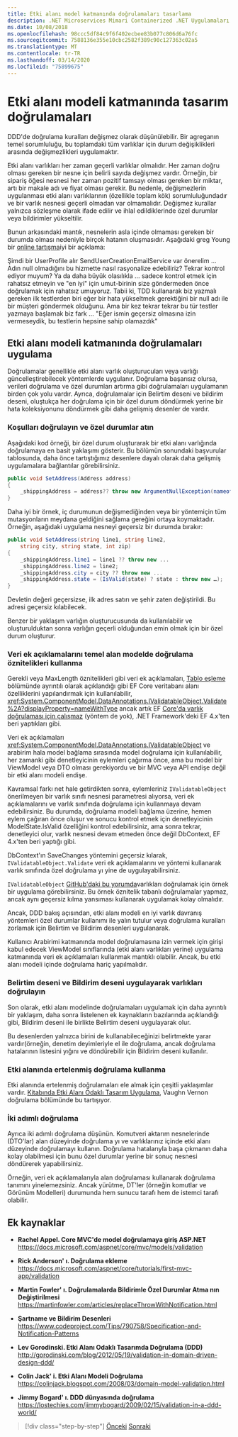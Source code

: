 ```yaml
---
title: Etki alanı model katmanında doğrulamaları tasarlama
description: .NET Microservices Mimari Containerized .NET Uygulamaları için | Etki alanı modeli doğrulamalarının temel kavramlarını anlayın.
ms.date: 10/08/2018
ms.openlocfilehash: 98ccc5df84c9f6f402ecbee83b077c806d6a76fc
ms.sourcegitcommit: 7588136e355e10cbc2582f389c90c127363c02a5
ms.translationtype: MT
ms.contentlocale: tr-TR
ms.lasthandoff: 03/14/2020
ms.locfileid: "75899675"
---
```

# <a name="design-validations-in-the-domain-model-layer"></a>Etki alanı modeli katmanında tasarım doğrulamaları

DDD'de doğrulama kuralları değişmez olarak düşünülebilir. Bir agreganın temel sorumluluğu, bu toplamdaki tüm varlıklar için durum değişiklikleri arasında değişmezlikleri uygulamaktır.

Etki alanı varlıkları her zaman geçerli varlıklar olmalıdır. Her zaman doğru olması gereken bir nesne için belirli sayıda değişmez vardır. Örneğin, bir sipariş öğesi nesnesi her zaman pozitif tamsayı olması gereken bir miktar, artı bir makale adı ve fiyat olması gerekir. Bu nedenle, değişmezlerin uygulanması etki alanı varlıklarının (özellikle toplam kök) sorumluluğundadır ve bir varlık nesnesi geçerli olmadan var olmamalıdır. Değişmez kurallar yalnızca sözleşme olarak ifade edilir ve ihlal edildiklerinde özel durumlar veya bildirimler yükseltilir.

Bunun arkasındaki mantık, nesnelerin asla içinde olmaması gereken bir durumda olması nedeniyle birçok hatanın oluşmasıdır. Aşağıdaki greg Young bir [online tartışma](https://jeffreypalermo.com/2009/05/the-fallacy-of-the-always-valid-entity/)iyi bir açıklama:

Şimdi bir UserProfile alır SendUserCreationEmailService var önerelim ... Adın null olmadığını bu hizmette nasıl rasyonalize edebiliriz? Tekrar kontrol ediyor muyum? Ya da daha büyük olasılıkla ... sadece kontrol etmek için rahatsız etmeyin ve "en iyi" için umut-birinin size göndermeden önce doğrulamak için rahatsız umuyoruz. Tabii ki, TDD kullanarak biz yazmalı gereken ilk testlerden biri eğer bir hata yükseltmek gerektiğini bir null adı ile bir müşteri göndermek olduğunu. Ama bir kez tekrar tekrar bu tür testler yazmaya başlamak biz fark ... "Eğer ismin geçersiz olmasına izin vermeseydik, bu testlerin hepsine sahip olamazdık"

## <a name="implement-validations-in-the-domain-model-layer"></a>Etki alanı modeli katmanında doğrulamaları uygulama

Doğrulamalar genellikle etki alanı varlık oluşturucuları veya varlığı güncelleştirebilecek yöntemlerde uygulanır. Doğrulama başarısız olursa, verileri doğrulama ve özel durumları artırma gibi doğrulamaları uygulamanın birden çok yolu vardır. Ayrıca, doğrulamalar için Belirtim deseni ve bildirim deseni, oluştukça her doğrulama için bir özel durum döndürmek yerine bir hata koleksiyonunu döndürmek gibi daha gelişmiş desenler de vardır.

### <a name="validate-conditions-and-throw-exceptions"></a>Koşulları doğrulayın ve özel durumlar atın

Aşağıdaki kod örneği, bir özel durum oluşturarak bir etki alanı varlığında doğrulamaya en basit yaklaşımı gösterir. Bu bölümün sonundaki başvurular tablosunda, daha önce tartıştığımız desenlere dayalı olarak daha gelişmiş uygulamalara bağlantılar görebilirsiniz.

```csharp
public void SetAddress(Address address)
{
    _shippingAddress = address?? throw new ArgumentNullException(nameof(address));
}
```

Daha iyi bir örnek, iç durumunun değişmediğinden veya bir yöntemiçin tüm mutasyonların meydana geldiğini sağlama gereğini ortaya koymaktadır. Örneğin, aşağıdaki uygulama nesneyi geçersiz bir durumda bırakır:

```csharp
public void SetAddress(string line1, string line2,
    string city, string state, int zip)
{
    _shippingAddress.line1 = line1 ?? throw new ...
    _shippingAddress.line2 = line2;
    _shippingAddress.city = city ?? throw new ...
    _shippingAddress.state = (IsValid(state) ? state : throw new …);
}
```

Devletin değeri geçersizse, ilk adres satırı ve şehir zaten değiştirildi. Bu adresi geçersiz kılabilecek.

Benzer bir yaklaşım varlığın oluşturucusunda da kullanılabilir ve oluşturulduktan sonra varlığın geçerli olduğundan emin olmak için bir özel durum oluşturur.

### <a name="use-validation-attributes-in-the-model-based-on-data-annotations"></a>Veri ek açıklamalarını temel alan modelde doğrulama öznitelikleri kullanma

Gerekli veya MaxLength öznitelikleri gibi veri ek açıklamaları, [Tablo eşleme](infrastructure-persistence-layer-implemenation-entity-framework-core.md#table-mapping) bölümünde ayrıntılı olarak açıklandığı gibi EF Core veritabanı alanı özelliklerini yapılandırmak için kullanılabilir, <xref:System.ComponentModel.DataAnnotations.IValidatableObject.Validate%2A?displayProperty=nameWithType> ancak artık EF [Core'da varlık doğrulaması için çalışmaz](https://github.com/dotnet/efcore/issues/3680) (yöntem de yok), .NET Framework'deki EF 4.x'ten beri yaptıkları gibi.

Veri ek açıklamaları <xref:System.ComponentModel.DataAnnotations.IValidatableObject> ve arabirim hala model bağlama sırasında model doğrulama için kullanılabilir, her zamanki gibi denetleyicinin eylemleri çağırma önce, ama bu model bir ViewModel veya DTO olması gerekiyordu ve bir MVC veya API endişe değil bir etki alanı modeli endişe.

Kavramsal farkı net hale getirdikten sonra, eylemleriniz `IValidatableObject` önerilmeyen bir varlık sınıfı nesnesi parametresi alıyorsa, veri ek açıklamalarını ve varlık sınıfında doğrulama için kullanmaya devam edebilirsiniz. Bu durumda, doğrulama modeli bağlama üzerine, hemen eylem çağıran önce oluşur ve sonucu kontrol etmek için denetleyicinin ModelState.IsValid özelliğini kontrol edebilirsiniz, ama sonra tekrar, denetleyici olur, varlık nesnesi devam etmeden önce değil DbContext, EF 4.x'ten beri yaptığı gibi.

DbContext'ın SaveChanges yöntemini geçersiz kılarak, `IValidatableObject.Validate` veri ek açıklamalarını ve yöntemi kullanarak varlık sınıfında özel doğrulama yı yine de uygulayabilirsiniz.

`IValidatableObject` [GitHub'daki bu yorumda](https://github.com/dotnet/efcore/issues/3680#issuecomment-155502539)varlıkları doğrulamak için örnek bir uygulama görebilirsiniz. Bu örnek öznitelik tabanlı doğrulamalar yapmaz, ancak aynı geçersiz kılma yansıması kullanarak uygulamak kolay olmalıdır.

Ancak, DDD bakış açısından, etki alanı modeli en iyi varlık davranış yöntemleri özel durumlar kullanımı ile yalın tutulur veya doğrulama kuralları zorlamak için Belirtim ve Bildirim desenleri uygulanarak.

Kullanıcı Arabirimi katmanında model doğrulamasına izin vermek için girişi kabul edecek ViewModel sınıflarında (etki alanı varlıkları yerine) uygulama katmanında veri ek açıklamaları kullanmak mantıklı olabilir. Ancak, bu etki alanı modeli içinde doğrulama hariç yapılmalıdır.

### <a name="validate-entities-by-implementing-the-specification-pattern-and-the-notification-pattern"></a>Belirtim deseni ve Bildirim deseni uygulayarak varlıkları doğrulayın

Son olarak, etki alanı modelinde doğrulamaları uygulamak için daha ayrıntılı bir yaklaşım, daha sonra listelenen ek kaynakların bazılarında açıklandığı gibi, Bildirim deseni ile birlikte Belirtim deseni uygulayarak olur.

Bu desenlerden yalnızca birini de kullanabileceğinizi belirtmekte yarar vardır(örneğin, denetim deyimleriyle el ile doğrulama, ancak doğrulama hatalarının listesini yığını ve döndürebilir için Bildirim deseni kullanılır.

### <a name="use-deferred-validation-in-the-domain"></a>Etki alanında ertelenmiş doğrulama kullanma

Etki alanında ertelenmiş doğrulamaları ele almak için çeşitli yaklaşımlar vardır. [Kitabında Etki Alanı Odaklı Tasarım Uygulama](https://www.amazon.com/Implementing-Domain-Driven-Design-Vaughn-Vernon/dp/0321834577), Vaughn Vernon doğrulama bölümünde bu tartışıyor.

### <a name="two-step-validation"></a>İki adımlı doğrulama

Ayrıca iki adımlı doğrulama düşünün. Komutveri aktarım nesnelerinde (DTO'lar) alan düzeyinde doğrulama yı ve varlıklarınız içinde etki alanı düzeyinde doğrulamayı kullanın. Doğrulama hatalarıyla başa çıkmanın daha kolay olabilmesi için bunu özel durumlar yerine bir sonuç nesnesi döndürerek yapabilirsiniz.

Örneğin, veri ek açıklamalarıyla alan doğrulaması kullanarak doğrulama tanımını yinelemezsiniz. Ancak yürütme, DT'ler (örneğin komutlar ve Görünüm Modelleri) durumunda hem sunucu tarafı hem de istemci tarafı olabilir.

## <a name="additional-resources"></a>Ek kaynaklar

- **Rachel Appel. Core MVC'de model doğrulamaya giriş ASP.NET** \
  <https://docs.microsoft.com/aspnet/core/mvc/models/validation>

- **Rick Anderson' ı. Doğrulama ekleme** \
  <https://docs.microsoft.com/aspnet/core/tutorials/first-mvc-app/validation>

- **Martin Fowler' ı. Doğrulamalarda Bildirimle Özel Durumlar Atma nın Değiştirilmesi** \
  <https://martinfowler.com/articles/replaceThrowWithNotification.html>

- **Şartname ve Bildirim Desenleri** \
  <https://www.codeproject.com/Tips/790758/Specification-and-Notification-Patterns>

- **Lev Gorodinski. Etki Alanı Odaklı Tasarımda Doğrulama (DDD)** \
  <http://gorodinski.com/blog/2012/05/19/validation-in-domain-driven-design-ddd/>

- **Colin Jack' i. Etki Alanı Modeli Doğrulama** \
  <https://colinjack.blogspot.com/2008/03/domain-model-validation.html>

- **Jimmy Bogard' ı. DDD dünyasında doğrulama** \
  <https://lostechies.com/jimmybogard/2009/02/15/validation-in-a-ddd-world/>

> [!div class="step-by-step"]
> [Önceki](enumeration-classes-over-enum-types.md)
> [Sonraki](client-side-validation.md)
